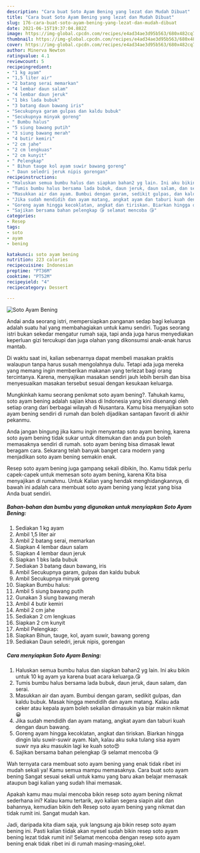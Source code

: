 ```yaml
---
description: "Cara buat Soto Ayam Bening yang lezat dan Mudah Dibuat"
title: "Cara buat Soto Ayam Bening yang lezat dan Mudah Dibuat"
slug: 176-cara-buat-soto-ayam-bening-yang-lezat-dan-mudah-dibuat
date: 2021-06-15T19:37:04.882Z
image: https://img-global.cpcdn.com/recipes/e4ad34ae3d95b563/680x482cq70/soto-ayam-bening-foto-resep-utama.jpg
thumbnail: https://img-global.cpcdn.com/recipes/e4ad34ae3d95b563/680x482cq70/soto-ayam-bening-foto-resep-utama.jpg
cover: https://img-global.cpcdn.com/recipes/e4ad34ae3d95b563/680x482cq70/soto-ayam-bening-foto-resep-utama.jpg
author: Minerva Newton
ratingvalue: 4.1
reviewcount: 5
recipeingredient:
- "1 kg ayam"
- "1,5 liter air"
- "2 batang serai memarkan"
- "4 lembar daun salam"
- "4 lembar daun jeruk"
- "1 bks lada bubuk"
- "3 batang daun bawang iris"
- "Secukupnya garam gulpas dan kaldu bubuk"
- "Secukupnya minyak goreng"
- " Bumbu halus"
- "5 siung bawang putih"
- "3 siung bawang merah"
- "4 butir kemiri"
- "2 cm jahe"
- "2 cm lengkuas"
- "2 cm kunyit"
- " Pelengkap"
- " Bihun tauge kol ayam suwir bawang goreng"
- " Daun seledri jeruk nipis gorengan"
recipeinstructions:
- "Haluskan semua bumbu halus dan siapkan bahan2 yg lain. Ini aku bikin untuk 10 kg ayam ya karena buat acara keluarga.😘"
- "Tumis bumbu halus bersama lada bubuk, daun jeruk, daun salam, dan serai."
- "Masukkan air dan ayam. Bumbui dengan garam, sedikit gulpas, dan kaldu bubuk. Masak hingga mendidih dan ayam matang. Kalau ada ceker atau kepala ayam boleh sekalian dimasukin ya biar makin nikmat😀"
- "Jika sudah mendidih dan ayam matang, angkat ayam dan taburi kuah dengan daun bawang."
- "Goreng ayam hingga kecoklatan, angkat dan tiriskan. Biarkan hingga dingin lalu suwir-suwir ayam. Nah, kalau aku suka tulang sisa ayam suwir nya aku masukin lagi ke kuah soto😍"
- "Sajikan bersama bahan pelengkap 😘 selamat mencoba 😘"
categories:
- Resep
tags:
- soto
- ayam
- bening

katakunci: soto ayam bening 
nutrition: 223 calories
recipecuisine: Indonesian
preptime: "PT36M"
cooktime: "PT52M"
recipeyield: "4"
recipecategory: Dessert

---
```



![Soto Ayam Bening](https://img-global.cpcdn.com/recipes/e4ad34ae3d95b563/680x482cq70/soto-ayam-bening-foto-resep-utama.jpg)

Andai anda seorang istri, mempersiapkan panganan sedap bagi keluarga adalah suatu hal yang membahagiakan untuk kamu sendiri. Tugas seorang istri bukan sekedar mengatur rumah saja, tapi anda juga harus menyediakan keperluan gizi tercukupi dan juga olahan yang dikonsumsi anak-anak harus mantab.

Di waktu  saat ini, kalian sebenarnya dapat membeli masakan praktis walaupun tanpa harus susah mengolahnya dulu. Tetapi ada juga mereka yang memang ingin memberikan makanan yang terlezat bagi orang tercintanya. Karena, menyajikan masakan sendiri jauh lebih bersih dan bisa menyesuaikan masakan tersebut sesuai dengan kesukaan keluarga. 



Mungkinkah kamu seorang penikmat soto ayam bening?. Tahukah kamu, soto ayam bening adalah sajian khas di Indonesia yang kini disenangi oleh setiap orang dari berbagai wilayah di Nusantara. Kamu bisa menyajikan soto ayam bening sendiri di rumah dan boleh dijadikan santapan favorit di akhir pekanmu.

Anda jangan bingung jika kamu ingin menyantap soto ayam bening, karena soto ayam bening tidak sukar untuk ditemukan dan anda pun boleh memasaknya sendiri di rumah. soto ayam bening bisa dimasak lewat beragam cara. Sekarang telah banyak banget cara modern yang menjadikan soto ayam bening semakin enak.

Resep soto ayam bening juga gampang sekali dibikin, lho. Kamu tidak perlu capek-capek untuk memesan soto ayam bening, karena Kita bisa menyajikan di rumahmu. Untuk Kalian yang hendak menghidangkannya, di bawah ini adalah cara membuat soto ayam bening yang lezat yang bisa Anda buat sendiri.

<!--inarticleads1-->

##### Bahan-bahan dan bumbu yang digunakan untuk menyiapkan Soto Ayam Bening:

1. Sediakan 1 kg ayam
1. Ambil 1,5 liter air
1. Ambil 2 batang serai, memarkan
1. Siapkan 4 lembar daun salam
1. Siapkan 4 lembar daun jeruk
1. Siapkan 1 bks lada bubuk
1. Sediakan 3 batang daun bawang, iris
1. Ambil Secukupnya garam, gulpas dan kaldu bubuk
1. Ambil Secukupnya minyak goreng
1. Siapkan  Bumbu halus:
1. Ambil 5 siung bawang putih
1. Gunakan 3 siung bawang merah
1. Ambil 4 butir kemiri
1. Ambil 2 cm jahe
1. Sediakan 2 cm lengkuas
1. Siapkan 2 cm kunyit
1. Ambil  Pelengkap:
1. Siapkan  Bihun, tauge, kol, ayam suwir, bawang goreng
1. Sediakan  Daun seledri, jeruk nipis, gorengan




<!--inarticleads2-->

##### Cara menyiapkan Soto Ayam Bening:

1. Haluskan semua bumbu halus dan siapkan bahan2 yg lain. Ini aku bikin untuk 10 kg ayam ya karena buat acara keluarga.😘
1. Tumis bumbu halus bersama lada bubuk, daun jeruk, daun salam, dan serai.
1. Masukkan air dan ayam. Bumbui dengan garam, sedikit gulpas, dan kaldu bubuk. Masak hingga mendidih dan ayam matang. Kalau ada ceker atau kepala ayam boleh sekalian dimasukin ya biar makin nikmat😀
1. Jika sudah mendidih dan ayam matang, angkat ayam dan taburi kuah dengan daun bawang.
1. Goreng ayam hingga kecoklatan, angkat dan tiriskan. Biarkan hingga dingin lalu suwir-suwir ayam. Nah, kalau aku suka tulang sisa ayam suwir nya aku masukin lagi ke kuah soto😍
1. Sajikan bersama bahan pelengkap 😘 selamat mencoba 😘




Wah ternyata cara membuat soto ayam bening yang enak tidak ribet ini mudah sekali ya! Kamu semua mampu memasaknya. Cara buat soto ayam bening Sangat sesuai sekali untuk kamu yang baru akan belajar memasak ataupun bagi kalian yang sudah lihai memasak.

Apakah kamu mau mulai mencoba bikin resep soto ayam bening nikmat sederhana ini? Kalau kamu tertarik, ayo kalian segera siapin alat dan bahannya, kemudian bikin deh Resep soto ayam bening yang nikmat dan tidak rumit ini. Sangat mudah kan. 

Jadi, daripada kita diam saja, yuk langsung aja bikin resep soto ayam bening ini. Pasti kalian tiidak akan nyesel sudah bikin resep soto ayam bening lezat tidak rumit ini! Selamat mencoba dengan resep soto ayam bening enak tidak ribet ini di rumah masing-masing,oke!.

